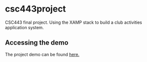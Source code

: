 # csc443project
CSC443 final project. Using the XAMP stack to build a club activities application system.

## Accessing the demo
The project demo can be found [here.](http://dev.csc.alz.moe/)
